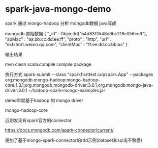 # spark-java-mongo-demo
spark
通过 mongo-hadoop
分析 mongodb数据
java写成

mongodb 原始数据
{
    "_id" : ObjectId("54d83f3548c9bc218e056ce6"),
    "apMac" : "aa:bb:cc:dd:ee:ff",
    "proto" : "http",
    "url" : "extshort.weixin.qq.com",
    "clientMac" : "ff:ee:dd:cc:bb:aa"
}

输出结果

mvn clean scala:compile compile package

执行方式
spark-submit --class "sparkfisrttest.cdpspark.App" --packages org.mongodb.mongo-hadoop:mongo-hadoop-core:1.3.1,org.mongodb:mongodb-driver:3.0.1,org.mongodb:mongo-java-driver:3.0.1 ~/hadoop-spark-mongo-examples.jar

demo早期基于hadoop 的 mongo driver

mongo-hadoop-core
 
近期发现有spark官方的connector

https://docs.mongodb.com/spark-connector/current/

便加了基于mongo-spark-connector的rdd示例(dataset和sql尚不熟悉)
